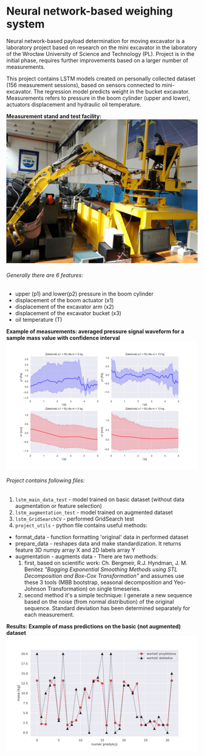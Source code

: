 # Neural network-based weighing system
Neural network-based payload determination for moving excavator is a laboratory project based on research on the mini excavator
in the laboratory of the Wrocław University of Science and Technology (PL). 
Project is in the initial phase, requires further improvements based on a larger number of measurements.

This project contains LSTM models created on personally collected dataset (156 measurement sessions), based on sensors connected to mini-excavator.
The regression model predicts weight in the bucket excavator. 
Measurements refers to pressure in the boom cylinder (upper and lower), actuators displacement and hydraulic oil temperature. 

**Measurement stand and test facility:** 
![measurement_object](all_plots/koparka.jpg)

###### Generally there are 6 features: 
  - upper (p1) and lower(p2) pressure in the boom cylinder
  - displacement of the boom actuator (x1)
  - displacement of the excavator arm (x2)
  - displacement of the excavator bucket (x3)
  - oil temperature (T)
  
**Example of measurements: averaged pressure signal waveform for a sample mass value with confidence interval**
![measurement_example_01](all_plots/subplot01.svg)

###### Project contains following files:
1. `lstm_main_data_test` - model trained on basic dataset (without data augmentation or feature selection)
2. `lstm_augmentation_test` - model trained on augmented dataset
3. `lstm_GridSearchCV` - performed GridSearch test
4. `project_utils` - python file contains useful methods: 
  * format_data - function formatting 'original' data in performed dataset
  * prepare_data - reshapes data and make standardization. It returns feature 3D numpy array X and 2D labels array Y
  * augmentation - augments data - There are two methods: 
      1) first, based on scientific work: Ch. Bergmeir, R.J. Hyndman, J. M. Benitez *"Bagging Exponential Smoothing Methods using STL  Decomposition and Box-Cox Transformation"* and assumes use these 3 tools (MBB bootstrap, seasonal decomposition and Yeo-Johnson Transformation) on single timeseries.
      2) second method it's a simple technique: I generate a new sequence based on the noise (from normal distribution) of the original sequence. Standard deviation has been determined separately for each measurement. 

**Results: Example of mass predictions on the basic (not augmented) dataset**
![predictions](all_plots/predictions_test_dane156.svg)
